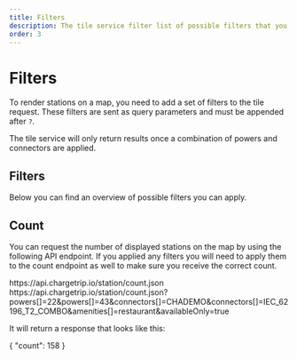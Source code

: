 ```yaml
---
title: Filters
description: The tile service filter list of possible filters that you can apply
order: 3
---
```


# Filters

To render stations on a map, you need to add a set of filters to the tile request. These filters are sent as query parameters and must be appended after `?`.

<note>
The tile service will only return results once a combination of powers and connectors are applied.
</note>

## Filters
Below you can find an overview of possible filters you can apply.

<!-- Static schema generated by hand. Edits can be done in static/schema/TileFilters.json and any of it's children -->
<schema name="tileFilter"></schema>

## Count
You can request the number of displayed stations on the map by using the following API endpoint. If you applied any filters you will need to apply them to the count endpoint as well to make sure you receive the correct count.

<code-block lang="html" prefix="Tile Service" title="Count Endpoint">
https://api.chargetrip.io/station/count.json
https://api.chargetrip.io/station/count.json?powers[]=22&powers[]=43&connectors[]=CHADEMO&connectors[]=IEC_62196_T2_COMBO&amenities[]=restaurant&availableOnly=true
</code-block>

It will return a response that looks like this:

<code-block lang="json" prefix="Tile Service" title="Count Endpoint">
{
    "count": 158
}
</code-block>
